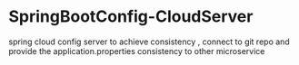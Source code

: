 # SpringBootConfig-CloudServer

spring cloud config server to achieve consistency , connect to git repo and provide the application.properties consistency to other microservice
